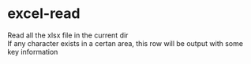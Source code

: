# excel-read
Read all the xlsx file in the current dir  
If any character exists in a certan area, this row will be output with some key information  
